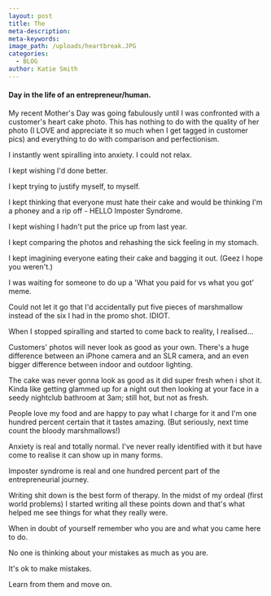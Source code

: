 ```yaml
---
layout: post
title: The
meta-description:
meta-keywords:
image_path: /uploads/heartbreak.JPG
categories:
  - BLOG
author: Katie Smith
---
```


#### Day in the life of an entrepreneur/human.

My recent Mother's Day was going fabulously until I was confronted with a customer's heart cake photo. This has nothing to do with the quality of her photo (I LOVE and appreciate it so much when I get tagged in customer pics) and everything to do with comparison and perfectionism.

I instantly went spiralling into anxiety. I could not relax.

I kept wishing I'd done better.

I kept trying to justify myself, to myself.

I kept thinking that everyone must hate their cake and would be thinking I'm a phoney and a rip off - HELLO Imposter Syndrome.&nbsp;

I kept wishing I hadn't put the price up from last year.

I kept comparing the photos and rehashing the sick feeling in my stomach.

I kept imagining everyone eating their cake and bagging it out. (Geez I hope you weren't.)

I was waiting for someone to do up a 'What you paid for vs what you got' meme.

Could not let it go that I'd accidentally put five pieces of marshmallow instead of the six I had in the promo shot. IDIOT.

When I stopped spiralling and started to come back to reality, I realised…

Customers' photos will never look as good as your own. There's a huge difference between an iPhone camera and an SLR camera, and an even bigger difference between indoor and outdoor lighting.

The cake was never gonna look as good as it did super fresh when i shot it. Kinda like getting glammed up for a night out then looking at your face in a seedy nightclub bathroom at 3am; still hot, but not as fresh.

People love my food and are happy to pay what I charge for it and I'm one hundred percent certain that it tastes amazing. (But seriously, next time count the bloody marshmallows\!)

Anxiety is real and totally normal. I've never really identified with it but have come to realise it can show up in many forms.

Imposter syndrome is real and one hundred percent part of the entrepreneurial journey.

Writing shit down is the best form of therapy. In the midst of my ordeal (first world problems) I started writing all these points down and that's what helped me see things for what they really were.

When in doubt of yourself remember who you are and what you came here to do.

No one is thinking about your mistakes as much as you are.

It's ok to make mistakes.

Learn from them and move on.

&nbsp;